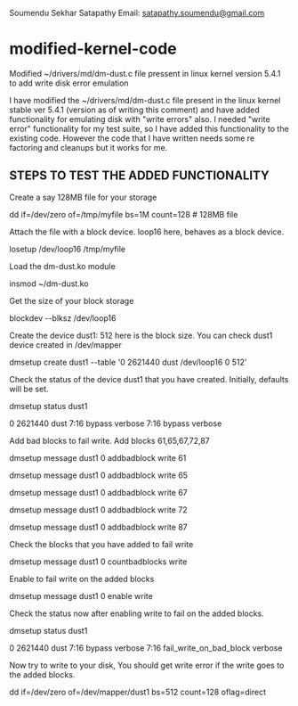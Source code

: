 Soumendu Sekhar Satapathy
Email: satapathy.soumendu@gmail.com

# modified-kernel-code
Modified ~/drivers/md/dm-dust.c file pressent in linux kernel version 5.4.1 to add write disk error emulation

I have modified  the  ~/drivers/md/dm-dust.c  file present in the  linux kernel stable ver 5.4.1 (version as of writing this comment) and have added functionality for emulating disk with "write errors" also.  I needed "write error"  functionality  for my  test  suite, so I have added  this  functionality to  the existing code. However the code that I have written needs some re factoring and cleanups but it works for me.

STEPS TO TEST THE ADDED FUNCTIONALITY
-------------------------------------

Create a say 128MB file for your storage

dd if=/dev/zero of=/tmp/myfile bs=1M count=128 # 128MB file


Attach the file with a block device. loop16 here, behaves as a block device.

losetup /dev/loop16 /tmp/myfile


Load the dm-dust.ko module

insmod ~/dm-dust.ko


Get the size of your block storage

blockdev --blksz /dev/loop16


Create the device dust1: 512 here is the block size. You can check dust1 device created in /dev/mapper

dmsetup create dust1 --table '0 2621440 dust /dev/loop16 0 512'


Check the status of the device dust1 that you have created. Initially, defaults will be set.

dmsetup status dust1

0 2621440 dust 7:16 bypass verbose
7:16 bypass verbose


Add bad blocks to fail write. Add blocks 61,65,67,72,87

dmsetup message dust1 0 addbadblock write 61

dmsetup message dust1 0 addbadblock write 65

dmsetup message dust1 0 addbadblock write 67

dmsetup message dust1 0 addbadblock write 72

dmsetup message dust1 0 addbadblock write 87


Check the blocks that you have added to fail write

dmsetup message dust1 0 countbadblocks write


Enable to fail write on the added blocks

dmsetup message dust1 0 enable write


Check the status now after enabling write to fail on the added blocks.

dmsetup status dust1

0 2621440 dust 7:16 bypass verbose
7:16 fail_write_on_bad_block verbose


Now try to write to your disk,  You should get write error if the write goes to the added blocks.

dd if=/dev/zero of=/dev/mapper/dust1 bs=512 count=128 oflag=direct


